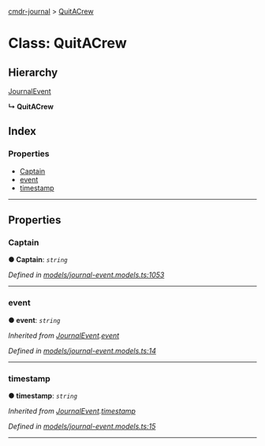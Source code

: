 [cmdr-journal](../README.md) > [QuitACrew](../classes/quitacrew.md)



# Class: QuitACrew

## Hierarchy


 [JournalEvent](journalevent.md)

**↳ QuitACrew**







## Index

### Properties

* [Captain](quitacrew.md#captain)
* [event](quitacrew.md#event)
* [timestamp](quitacrew.md#timestamp)



---
## Properties
<a id="captain"></a>

###  Captain

**●  Captain**:  *`string`* 

*Defined in [models/journal-event.models.ts:1053](https://github.com/chrisbruford/cmdr-journal/blob/5b08b7d/src/models/journal-event.models.ts#L1053)*





___

<a id="event"></a>

###  event

**●  event**:  *`string`* 

*Inherited from [JournalEvent](journalevent.md).[event](journalevent.md#event)*

*Defined in [models/journal-event.models.ts:14](https://github.com/chrisbruford/cmdr-journal/blob/5b08b7d/src/models/journal-event.models.ts#L14)*





___

<a id="timestamp"></a>

###  timestamp

**●  timestamp**:  *`string`* 

*Inherited from [JournalEvent](journalevent.md).[timestamp](journalevent.md#timestamp)*

*Defined in [models/journal-event.models.ts:15](https://github.com/chrisbruford/cmdr-journal/blob/5b08b7d/src/models/journal-event.models.ts#L15)*





___


